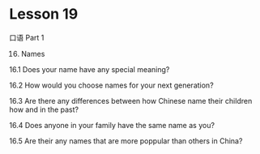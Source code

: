 # Lesson 19

口语 Part 1

16.   Names 

16.1  Does your name have any special meaning?



16.2  How would you choose names for your next generation?



16.3 Are there any differences between how Chinese name their children how and in the past?



16.4 Does anyone in your family have the same name as you?



16.5 Are their any names that are more poppular than others in China?





